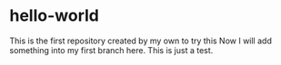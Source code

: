 # hello-world
This is the first repository created by my own to try this
Now I will add something into my first branch here.
This is just a test.

